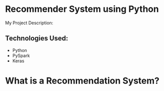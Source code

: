# Recommender System using Python
My Project Description: 

## Technologies Used:
* Python
* PySpark
* Keras

# What is a Recommendation System?
